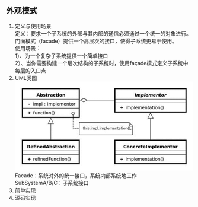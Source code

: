 ## 外观模式 ##
1. 定义与使用场景  
  定义：要求一个子系统的外部与其内部的通信必须通过一个统一的对象进行。门面模式（facade）提供一个高层次的接口，使得子系统更易于使用。  
  使用场景：  
  1）、为一个复杂子系统提供一个简单接口  
  2）、当你需要构建一个层次结构的子系统时，使用façade模式定义子系统中每层的入口点
2. UML类图  
  ![](https://github.com/yqlee/DesignPatternsNotes/blob/master/设计模式/UML/23、桥接模式.png)  
  Facade：系统对外的统一接口，系统内部系统地工作  
  SubSystemA/B/C：子系统接口
3. 简单实现
4. 源码实现